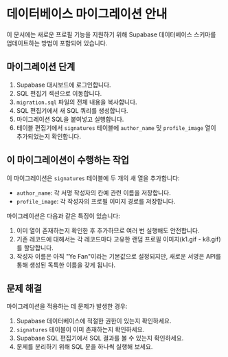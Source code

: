 # 데이터베이스 마이그레이션 안내

이 문서에는 새로운 프로필 기능을 지원하기 위해 Supabase 데이터베이스 스키마를 업데이트하는 방법이 포함되어 있습니다.

## 마이그레이션 단계

1. Supabase 대시보드에 로그인합니다.
2. SQL 편집기 섹션으로 이동합니다.
3. `migration.sql` 파일의 전체 내용을 복사합니다.
4. SQL 편집기에서 새 SQL 쿼리를 생성합니다.
5. 마이그레이션 SQL을 붙여넣고 실행합니다.
6. 테이블 편집기에서 `signatures` 테이블에 `author_name` 및 `profile_image` 열이 추가되었는지 확인합니다.

## 이 마이그레이션이 수행하는 작업

이 마이그레이션은 `signatures` 테이블에 두 개의 새 열을 추가합니다:
- `author_name`: 각 서명 작성자의 칸예 관련 이름을 저장합니다.
- `profile_image`: 각 작성자의 프로필 이미지 경로를 저장합니다.

마이그레이션은 다음과 같은 특징이 있습니다:
1. 이미 열이 존재하는지 확인한 후 추가하므로 여러 번 실행해도 안전합니다.
2. 기존 레코드에 대해서는 각 레코드마다 고유한 랜덤 프로필 이미지(k1.gif - k8.gif)를 할당합니다.
3. 작성자 이름은 아직 "Ye Fan"이라는 기본값으로 설정되지만, 새로운 서명은 API를 통해 생성된 독특한 이름을 갖게 됩니다.

## 문제 해결

마이그레이션을 적용하는 데 문제가 발생한 경우:

1. Supabase 데이터베이스에 적절한 권한이 있는지 확인하세요.
2. `signatures` 테이블이 이미 존재하는지 확인하세요.
3. Supabase SQL 편집기에서 SQL 결과를 볼 수 있는지 확인하세요.
4. 문제를 분리하기 위해 SQL 문을 하나씩 실행해 보세요. 